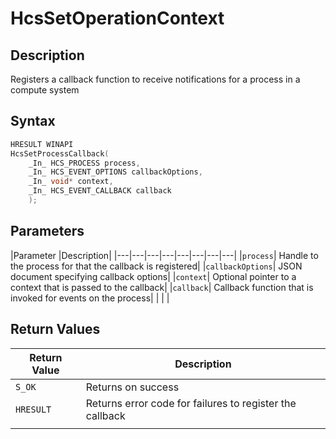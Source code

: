 # HcsSetOperationContext

## Description

Registers a callback function to receive notifications for a process in a compute system

## Syntax

```cpp
HRESULT WINAPI
HcsSetProcessCallback(
    _In_ HCS_PROCESS process,
    _In_ HCS_EVENT_OPTIONS callbackOptions,
    _In_ void* context,
    _In_ HCS_EVENT_CALLBACK callback
    );
```

## Parameters

|Parameter     |Description|
|---|---|---|---|---|---|---|---|
|`process`| Handle to the process for that the callback is registered|
|`callbackOptions`| JSON document specifying callback options|
|`context`| Optional pointer to a context that is passed to the callback|
|`callback`| Callback function that is invoked for events on the process|
|    |    |

## Return Values

|Return Value | Description|
|---|---|
|`S_OK`| Returns on success|
|`HRESULT`| Returns error code for failures to register the callback|
|     |     |
